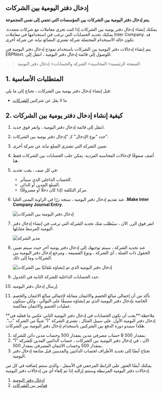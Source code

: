 ## إدخال دفتر اليومية بين الشركات

**يتم إدخال دفتر اليومية بين الشركات بين المؤسسات التي تنتمي إلى نفس المجموعة.**

يمكنك إنشاء إدخال دفتر يومية بين الشركات إذا كنت تجري معاملات مع شركات متعددة. يمكنك تحديد الحسابات التي ترغب في استخدامها في معاملات Inter Company. قد تكون حالة الاستخدام المحتملة شركة تشتري البضائع نيابة عن شركة أخرى.

يتم إنشاء إدخالات دفتر اليومية بين الشركات باستخدام نموذج إدخال دفتر اليومية في ERPNext. للوصول إلى قائمة إدخال دفتر اليومية ، انتقل إلى:

> الصفحة الرئيسية> المحاسبة> الشركة والحسابات> إدخال دفتر اليومية

## 1. المتطلبات الأساسية

قبل إنشاء إدخال دفتر يومية بين الشركات ، تحتاج إلى ما يلي:

* ما لا يقل عن شركتين [الشركات](https://docs.erpnext.com/docs/v13/user/manual/en/setting-up/company-setup)

## 2. كيفية إنشاء إدخال دفتر يومية بين الشركات

1. انتقل إلى قائمة إدخال دفتر اليومية ، وانقر فوق جديد.
2. حدد "نوع الإدخال" كـ "إدخال دفتر يومية بين الشركات".
3. تعيين الشركة التي تشتري السلع نيابة عن شركة أخرى.
4. أضف صفوفًا لإدخالات المحاسبة الفردية. يمكن جلب الحسابات بين الشركات فقط هنا.
5. في كل صف ، يجب تحديد:
    * الحساب الداخلي الذي سيتأثر.
    * المبلغ المدين أو الدائن.
    * مركز التكلفة (إذا كان دخلًا أو مصروفًا).
6. عند تقديم إدخال دفتر اليومية ، ستجد زرًا في الزاوية اليمنى العليا ،**Make Inter Company Journal Entry**.
    
    ![إدخال دفتر اليومية بين الشركات](https://docs.erpnext.com/files/inter-company-journal-entry.png)
    
7. انقر فوق الزر. الآن ، سيُطلب منك تحديد الشركة التي ترغب في إنشاء إدخال دفتر اليومية المرتبط مقابلها.
    
    ![مدير الشركة](https://docs.erpnext.com/files/select-company-in-inter-company-journal-entry.png)
    
8. عند تحديد الشركة ، سيتم توجيهك إلى إدخال دفتر يومية آخر حيث سيتم تعيين الحقول ذات الصلة ، أي الشركة ، ونوع القسيمة ، ومرجع إدخال دفتر اليومية بين الشركات وما إلى ذلك.
    
    ![إدخال دفتر اليومية الذي تم إنشاؤه تلقائيًا بين الشركات](https://docs.erpnext.com/files/auto-generated-intercompany-journal-entry.png)
    
9. حدد الحسابات الداخلية للشركة الثانية في الجدول.
    
10. إرسال إدخال دفتر اليومية.
11. تأكد من أن إجمالي مبالغ الخصم والائتمان مماثلة لإجمالي مبالغ الائتمان والخصم الخاصة بإدخال دفتر اليومية الذي تم إنشاؤه مسبقًا على التوالي ، ولكن ستكون عمليات الخصم والائتمان معاكسة.

**ملاحظة:**يجب أن تكون الحسابات في إدخال دفتر اليومية الثاني عكس ما فعلته في إدخال دفتر اليومية الأول. على سبيل المثال ، تشتري الشركة "أ" شيئًا من الشركة "ب". هكذا ستبدو دورة الدفع بين الشركتين باستخدام إدخال دفتر اليومية بين الشركات.

1. حساب مصرفي مدين بمقدار 500 وحساب مدين دائن للشركة B بمقدار 500.
2. الآن ، في إدخال دفتر اليومية بين الشركات ، حساب الدائنين المدين للشركة "أ" بمقدار 500 وحساب الائتمان المصرفي بمقدار 500.
3. تحتاج أيضًا إلى تحديد الأطراف لحساب الدائنين والمدينين قبل متابعة إدخال دفتر اليومية.

يمكنك أيضًا العثور على الرابط المرجعي في الأسفل ، والذي ستتم إضافته في كل من إدخالات دفتر اليومية المرتبطة وستتم إزالته إذا تم إلغاء أي من إدخالات دفتر اليومية.

1. [إدخال دفتر اليومية](https://docs.erpnext.com/docs/v13/user/manual/en/accounts/journal-entry)
2. [فواتير بين الشركات](https://docs.erpnext.com/docs/v13/user/manual/en/accounts/inter-company-invoices)